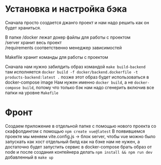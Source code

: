 # Установка и настройка бэка
Сначала просто создается джанго проект и нам надо решить
как он будет храниться.

В папке /docker лежат докер файлы для работы с проектом  
/server хранит весь проект  
/requirements соответственно менеджер зависимостей  

Makefile хранит команды для работы с проектом

Сначала нам нужно забилдить образ командой ```make build-backend```  
там исполняется ```docker build -f docker/backend.dockerfile -t products-backend:latest .``` позже
этот образ будет использоваться в docker-compose image
Нам нужен именно ```docker build```, а не ```docker-compose build```, потому что только бэк нам надо сгенерить
включив все папки на уровне ```Makefile```

# Фронт
Создаем приложение в отдельной папке с помощью нового проекта со скаффолдингом
с помощью ```npm create vue@latest```
В появившемся проекте мы меняем vite.config.js -> блок server, чтобы vue можно было запускать как хост
отдельный билд как на бэке нам не нужен, а достаточно будет запустить сервис в docker-compose
брать образ от node и после создания контейнера делать ```npm install && npm run dev```
добавленный в ```make up```

